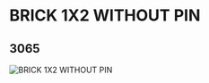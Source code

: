 # BRICK 1X2 WITHOUT PIN
## 3065
![BRICK 1X2 WITHOUT PIN](https://lc-www-live-s.legocdn.com/media/bricks/5/2/306540.jpg)